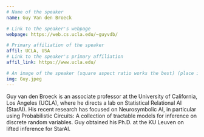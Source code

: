 ```yaml
---
# Name of the speaker
name: Guy Van den Broeck

# Link to the speaker's webpage
webpage: https://web.cs.ucla.edu/~guyvdb/

# Primary affiliation of the speaker
affil: UCLA, USA
# Link to the speaker's primary affiliation
affil_link: https://www.ucla.edu/

# An image of the speaker (square aspect ratio works the best) (place in the `assets/img/speakers` directory)
img: Guy.jpeg
---
```


<!-- Whatever you write below will show up as the speaker's bio -->
Guy van den Broeck is an associate professor at the University of California, Los Angeles (UCLA), where he directs a lab on Statistical Relational AI (StarAI). His recent research has focused on Neurosymbolic AI, in particular using Probabilistic Circuits: A collection of tractable models for inference on discrete random variables. Guy obtained his Ph.D. at the KU Leuven on lifted inference for StarAI.
